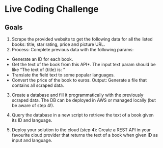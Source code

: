 # Live Coding Challenge

## Goals
1. Scrape the provided website to get the following data for all the listed books: title, star rating, price and picture URL.
2. Process: Complete previous data with the following params:
- Generate an ID for each book.
- Get the text of the book from this API*. The input text param should be like “The text of {title} is: “
- Translate the field text to some popular languages.
- Convert the price of the book to euros.
Output: Generate a file that contains all scraped data.

3. Create a database and fill it programmatically with the previously scraped data. The DB can be deployed in AWS or managed locally (but be aware of step 4!).

4. Query the database in a new script to retrieve the text of a book given its ID and language.

5. Deploy your solution to the cloud (step 4): Create a REST API in your favourite cloud provider that returns the text of a book when given ID as input and language.
